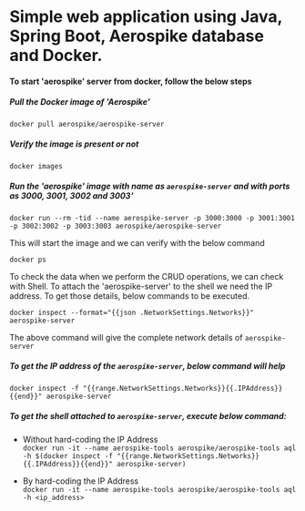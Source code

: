 # Simple web application using Java, Spring Boot, Aerospike database and Docker.

#### To start 'aerospike' server from docker, follow the below steps

##### Pull the Docker image of 'Aerospike'
`docker pull aerospike/aerospike-server`
##### Verify the image is present or not
`docker images`
##### Run the 'aerospike' image with name as `aerospike-server` and with ports as 3000, 3001, 3002 and 3003'
`docker run --rm -tid --name aerospike-server -p 3000:3000 -p 3001:3001 -p 3002:3002 -p 3003:3003 aerospike/aerospike-server`

This will start the image and we can verify with the below command

`docker ps`

To check the data when we perform the CRUD operations, we can check with Shell. To attach the 'aerospike-server' to the shell we need the IP address. To get those details, below commands to be executed.

`docker inspect --format="{{json .NetworkSettings.Networks}}" aerospike-server`

The above command will give the complete network details of `aerospike-server`

##### To get the IP address of the `aerospike-server`, below command will help

`docker inspect -f "{{range.NetworkSettings.Networks}}{{.IPAddress}}{{end}}" aerospike-server`

##### To get the shell attached to `aerospike-server`, execute below command:
- Without hard-coding the IP Address
	<br />
`docker run -it --name aerospike-tools aerospike/aerospike-tools aql -h $(docker inspect -f "{{range.NetworkSettings.Networks}}{{.IPAddress}}{{end}}" aerospike-server)`


- By hard-coding the IP Address
	<br />
`docker run -it --name aerospike-tools aerospike/aerospike-tools aql -h <ip_address>`